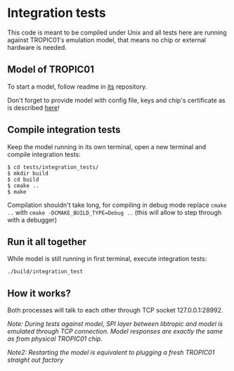 # Integration tests

This code is meant to be compiled under Unix and all tests here are running against TROPIC01's emulation model, that means no chip or external hardware is needed.

## Model of TROPIC01

To start a model, follow readme in [its](https://github.com/tropicsquare/ts-tvl) repository.

Don't forget to provide model with config file, keys and chip's certificate as is described [here](https://github.com/tropicsquare/ts-tvl?tab=readme-ov-file#configuration-file)!



## Compile integration tests

Keep the model running in its own terminal, open a new terminal and compile integration tests:

```
$ cd tests/integration_tests/
$ mkdir build
$ cd build
$ cmake ..
$ make
```

Compilation shouldn't take long, for compiling in debug mode replace `cmake ..` with `cmake -DCMAKE_BUILD_TYPE=Debug ..` (this will allow to step through with a debugger)


## Run it all together

While model is still running in first terminal, execute integration tests:

```
./build/integration_test
```

## How it works?

Both processes will talk to each other through TCP socket 127.0.0.1:28992.

*Note: During tests against model, SPI layer between libtropic and model is emulated through TCP connection.
Model responses are exactly the same as from physical TROPIC01 chip.*

*Note2: Restarting the model is equivalent to plugging a fresh TROPIC01 straight out factory*